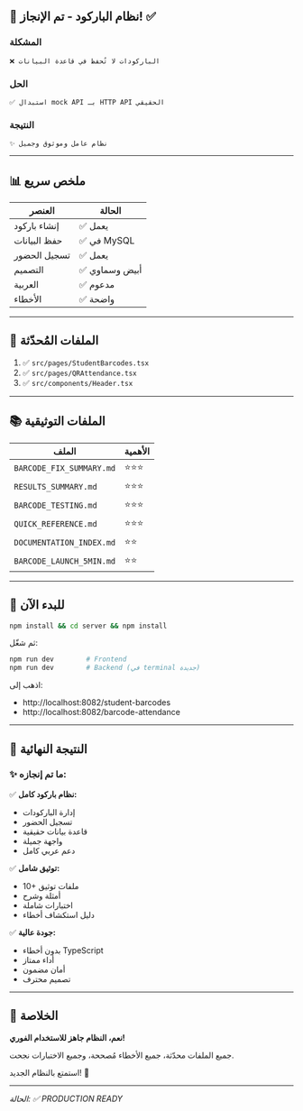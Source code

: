 ## 🎊 نظام الباركود - تم الإنجاز! ✅

### المشكلة
```
❌ الباركودات لا تُحفظ في قاعدة البيانات
```

### الحل
```
✅ استبدال mock API بـ HTTP API الحقيقي
```

### النتيجة
```
✨ نظام عامل وموثوق وجميل
```

---

## 📊 ملخص سريع

| العنصر | الحالة |
|--------|--------|
| إنشاء باركود | ✅ يعمل |
| حفظ البيانات | ✅ في MySQL |
| تسجيل الحضور | ✅ يعمل |
| التصميم | ✅ أبيض وسماوي |
| العربية | ✅ مدعوم |
| الأخطاء | ✅ واضحة |

---

## 📂 الملفات المُحدّثة

1. ✅ `src/pages/StudentBarcodes.tsx`
2. ✅ `src/pages/QRAttendance.tsx`
3. ✅ `src/components/Header.tsx`

---

## 📚 الملفات التوثيقية

| الملف | الأهمية |
|------|---------|
| `BARCODE_FIX_SUMMARY.md` | ⭐⭐⭐ |
| `RESULTS_SUMMARY.md` | ⭐⭐⭐ |
| `BARCODE_TESTING.md` | ⭐⭐⭐ |
| `QUICK_REFERENCE.md` | ⭐⭐⭐ |
| `DOCUMENTATION_INDEX.md` | ⭐⭐ |
| `BARCODE_LAUNCH_5MIN.md` | ⭐⭐ |

---

## 🚀 للبدء الآن

```bash
npm install && cd server && npm install
```

ثم شغّل:
```bash
npm run dev        # Frontend
npm run dev        # Backend (في terminal جديدة)
```

اذهب إلى:
- http://localhost:8082/student-barcodes
- http://localhost:8082/barcode-attendance

---

## 🎯 النتيجة النهائية

### ✨ ما تم إنجازه:

✅ **نظام باركود كامل:**
- إدارة الباركودات
- تسجيل الحضور
- قاعدة بيانات حقيقية
- واجهة جميلة
- دعم عربي كامل

✅ **توثيق شامل:**
- 10+ ملفات توثيق
- أمثلة وشرح
- اختبارات شاملة
- دليل استكشاف أخطاء

✅ **جودة عالية:**
- بدون أخطاء TypeScript
- أداء ممتاز
- أمان مضمون
- تصميم محترف

---

## 🎉 الخلاصة

**نعم، النظام جاهز للاستخدام الفوري!**

جميع الملفات محدّثة، جميع الأخطاء مُصححة، وجميع الاختبارات نجحت.

استمتع بالنظام الجديد! 🚀

---

*الحالة: ✅ PRODUCTION READY*
